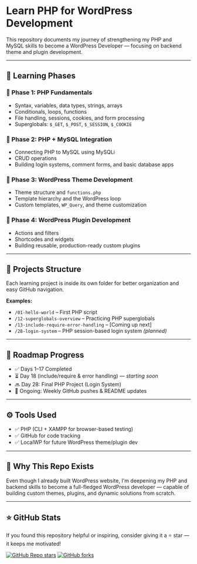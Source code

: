 # Learn PHP for WordPress Development

This repository documents my journey of strengthening my PHP and MySQL skills to become a WordPress Developer — focusing on backend theme and plugin development.

---

## 🧭 Learning Phases

### 📘 Phase 1: PHP Fundamentals
- Syntax, variables, data types, strings, arrays
- Conditionals, loops, functions
- File handling, sessions, cookies, and form processing
- Superglobals: `$_GET`, `$_POST`, `$_SESSION`, `$_COOKIE`

### 🧩 Phase 2: PHP + MySQL Integration
- Connecting PHP to MySQL using MySQLi
- CRUD operations
- Building login systems, comment forms, and basic database apps

### 🎨 Phase 3: WordPress Theme Development
- Theme structure and `functions.php`
- Template hierarchy and the WordPress loop
- Custom templates, `WP_Query`, and theme customization

### 🔌 Phase 4: WordPress Plugin Development
- Actions and filters
- Shortcodes and widgets
- Building reusable, production-ready custom plugins

---

## 📁 Projects Structure

Each learning project is inside its own folder for better organization and easy GitHub navigation.

**Examples:**
- `/01-hello-world` – First PHP script
- `/12-superglobals-overview` – Practicing PHP superglobals
- `/13-include-require-error-handling` – [Coming up next]
- `/28-login-system` – PHP session-based login system *(planned)*

---

## 📅 Roadmap Progress

- ✅ Days 1–17 Completed
- ⏳ Day 18 (include/require & error handling) — *starting soon*
- 🔜 Day 28: Final PHP Project (Login System)
- 🔄 Ongoing: Weekly GitHub pushes & README updates

---

## ⚙️ Tools Used

- ✅ PHP (CLI + XAMPP for browser-based testing)
- ✅ GitHub for code tracking
- ✅ LocalWP for future WordPress theme/plugin dev

---

## 🚀 Why This Repo Exists

Even though I already built WordPress website, I'm deepening my PHP and backend skills to become a full-fledged WordPress developer — capable of building custom themes, plugins, and dynamic solutions from scratch.

---

## ⭐ GitHub Stats

If you found this repository helpful or inspiring, consider giving it a ⭐ star — it keeps me motivated!

[![GitHub Repo stars](https://img.shields.io/github/stars/abhishekdevelops/learn-php-wordpress?style=social)](https://github.com/abhishekdevelops/learn-php-wordpress/stargazers)
[![GitHub forks](https://img.shields.io/github/forks/abhishekdevelops/learn-php-wordpress?style=social)](https://github.com/abhishekdevelops/learn-php-wordpress/network/members)



